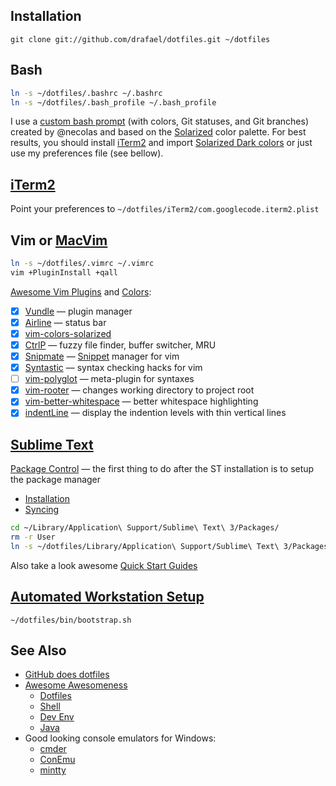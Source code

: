 ## Installation

`git clone git://github.com/drafael/dotfiles.git ~/dotfiles`

## Bash

```bash
ln -s ~/dotfiles/.bashrc ~/.bashrc
ln -s ~/dotfiles/.bash_profile ~/.bash_profile
```
I use a [custom bash prompt](https://github.com/necolas/dotfiles#custom-bash-prompt) (with colors, Git statuses, and Git branches)
created by @necolas and based on the [Solarized](http://ethanschoonover.com/solarized) color palette. For best results, you should install
[iTerm2](http://iterm2.com) and import [Solarized Dark colors](https://github.com/altercation/solarized/tree/master/iterm2-colors-solarized)
or just use my preferences file (see bellow).

## [iTerm2](http://iterm2.com)

Point your preferences to `~/dotfiles/iTerm2/com.googlecode.iterm2.plist`

## Vim or [MacVim](http://macvim-dev.github.io/macvim)

```bash
ln -s ~/dotfiles/.vimrc ~/.vimrc
vim +PluginInstall +qall
```
[Awesome Vim Plugins](http://vimawesome.com/) and [Colors](http://vimcolors.com/):
  - [x] [Vundle](https://github.com/VundleVim/Vundle.vim) — plugin manager
  - [x] [Airline](https://github.com/vim-airline/vim-airline) — status bar
  - [x] [vim-colors-solarized](https://github.com/altercation/vim-colors-solarized)
  - [x] [CtrlP](https://github.com/ctrlpvim/ctrlp.vim) — fuzzy file finder, buffer switcher, MRU
  - [x] [Snipmate](https://github.com/garbas/vim-snipmate) — [Snippet](https://github.com/honza/vim-snippets) manager for vim
  - [x] [Syntastic](https://github.com/vim-syntastic/syntastic) — syntax checking hacks for vim
  - [ ] [vim-polyglot](https://github.com/sheerun/vim-polyglot) — meta-plugin for syntaxes
  - [x] [vim-rooter](https://github.com/airblade/vim-rooter) — changes working directory to project root
  - [x] [vim-better-whitespace](https://github.com/ntpeters/vim-better-whitespace) — better whitespace highlighting
  - [x] [indentLine](https://github.com/Yggdroot/indentLine) — display the indention levels with thin vertical lines

## [Sublime Text](https://www.sublimetext.com/)

[Package Control](https://packagecontrol.io/) — the first thing to do after the ST installation is to setup the package manager
  - [Installation](https://packagecontrol.io/installation)
  - [Syncing](https://packagecontrol.io/docs/syncing)
```bash
cd ~/Library/Application\ Support/Sublime\ Text\ 3/Packages/
rm -r User
ln -s ~/dotfiles/Library/Application\ Support/Sublime\ Text\ 3/Packages/User/
```
Also take a look awesome [Quick Start Guides](https://github.com/dreikanter/sublime-bookmarks)

## [Automated Workstation Setup](https://github.com/drafael/osx-bootstrap)

`~/dotfiles/bin/bootstrap.sh`

## See Also

* [GitHub does dotfiles](https://dotfiles.github.io/)
* [Awesome Awesomeness](https://github.com/bayandin/awesome-awesomeness)
  - [Dotfiles](https://github.com/webpro/awesome-dotfiles)
  - [Shell](https://github.com/alebcay/awesome-shell)
  - [Dev Env](https://github.com/jondot/awesome-devenv)
  - [Java](https://github.com/akullpp/awesome-java)
* Good looking console emulators for Windows:
  - [cmder](http://cmder.net/)
  - [ConEmu](https://conemu.github.io/)
  - [mintty](http://mintty.github.io/)
